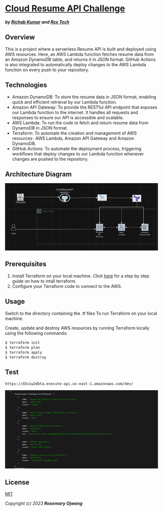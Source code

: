 # [Cloud Resume API Challenge](https://cloudresumeapi.dev/)
_**by [Richab Kumar](https://github.com/rishabkumar7/cloud-resume-api) and [Rex Tech](https://x.com/REXTECH_/status/1810292176410308726)**_

## Overview
This is a project where a serverless Resume API is built and deployed using AWS resources. Here, an AWS Lambda function fetches resume data from an Amazon DynamoDB table, and returns it in JSON format. GitHub Actions is also integrated to automatically deploy changes to the AWS Lambda function on every push to your repository. 

## Technologies
- Amazon DynamoDB: To store the resume data in JSON format, enabling quick and efficient retrieval by our Lambda function.
- Amazon API Gateway: To provide the RESTful API endpoint that exposes our Lambda function to the internet. It handles all requests and responses to ensure our API is accessible and scalable.
- AWS Lambda: To run the code to fetch and return resume data from DynamoDB in JSON format.
- Terraform: To automate the creation and management of AWS resources- AWS Lambda, Amazon API Gateway and Amazon DynamoDB.
- GitHub Actions: To automate the deployment process, triggering workflows that deploy changes to our Lambda function whenever changes are pushed to the repository. 

## Architecture Diagram
![Architecture Diagram](image.png)

## Prerequisites
1. Install Terraform on your local machine. Click [here](https://developer.hashicorp.com/terraform/tutorials/aws-get-started/install-cli) for a step by step guide on how to intall terraform.
2. Configure your Terraform code to connect to the AWS.

## Usage
Switch to the directory containing the .tf files 
To run Terraform on your local machine.

Create, update and destroy AWS resources by running Terraform locally using the following commands:
```
$ terraform init
$ terraform plan
$ terraform apply
$ terraform destroy
```

## Test
```
https://d3viw2dbta.execute-api.us-east-1.amazonaws.com/dev/

```
![resumedata](image-1.png)

## License
[MIT](https://opensource.org/license/mit)

_Copyright (c) 2023 **Rosemary Ojwang**_

